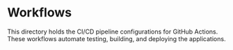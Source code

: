 # Workflows

This directory holds the CI/CD pipeline configurations for GitHub Actions. These workflows automate testing, building, and deploying the applications.
